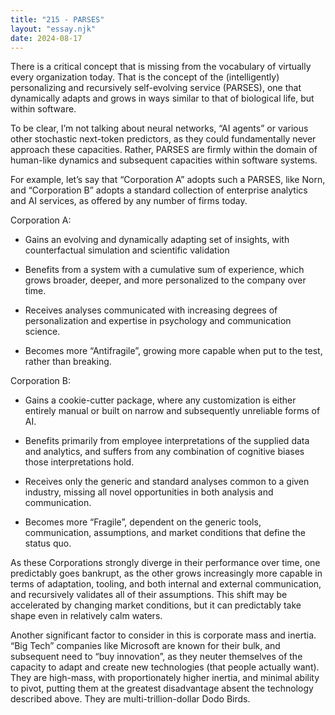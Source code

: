 ```yaml
---
title: "215 - PARSES"
layout: "essay.njk"
date: 2024-08-17
---
```


There is a critical concept that is missing from the vocabulary of virtually every organization today. That is the concept of the (intelligently) personalizing and recursively self-evolving service (PARSES), one that dynamically adapts and grows in ways similar to that of biological life, but within software.

To be clear, I’m not talking about neural networks, “AI agents” or various other stochastic next-token predictors, as they could fundamentally never approach these capacities. Rather, PARSES are firmly within the domain of human-like dynamics and subsequent capacities within software systems. 

For example, let’s say that “Corporation A” adopts such a PARSES, like Norn, and “Corporation B” adopts a standard collection of enterprise analytics and AI services, as offered by any number of firms today.

Corporation A:

- Gains an evolving and dynamically adapting set of insights, with counterfactual simulation and scientific validation

- Benefits from a system with a cumulative sum of experience, which grows broader, deeper, and more personalized to the company over time.

- Receives analyses communicated with increasing degrees of personalization and expertise in psychology and communication science.

- Becomes more “Antifragile”, growing more capable when put to the test, rather than breaking.

Corporation B:

- Gains a cookie-cutter package, where any customization is either entirely manual or built on narrow and subsequently unreliable forms of AI.

- Benefits primarily from employee interpretations of the supplied data and analytics, and suffers from any combination of cognitive biases those interpretations hold.

- Receives only the generic and standard analyses common to a given industry, missing all novel opportunities in both analysis and communication.

- Becomes more “Fragile”, dependent on the generic tools, communication, assumptions, and market conditions that define the status quo.

As these Corporations strongly diverge in their performance over time, one predictably goes bankrupt, as the other grows increasingly more capable in terms of adaptation, tooling, and both internal and external communication, and recursively validates all of their assumptions. This shift may be accelerated by changing market conditions, but it can predictably take shape even in relatively calm waters.

Another significant factor to consider in this is corporate mass and inertia.  “Big Tech” companies like Microsoft are known for their bulk, and subsequent need to “buy innovation”, as they neuter themselves of the capacity to adapt and create new technologies (that people actually want). They are high-mass, with proportionately higher inertia, and minimal ability to pivot, putting them at the greatest disadvantage absent the technology described above. They are multi-trillion-dollar Dodo Birds.

